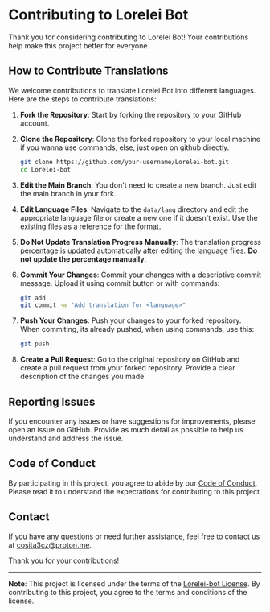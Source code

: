 # Contributing to Lorelei Bot

Thank you for considering contributing to Lorelei Bot! Your contributions help make this project better for everyone.

## How to Contribute Translations

We welcome contributions to translate Lorelei Bot into different languages. Here are the steps to contribute translations:

1. **Fork the Repository**: Start by forking the repository to your GitHub account.

2. **Clone the Repository**: Clone the forked repository to your local machine if you wanna use commands, else, just open on github directly.
    ```sh
    git clone https://github.com/your-username/Lorelei-bot.git
    cd Lorelei-bot
    ```

3. **Edit the Main Branch**: You don't need to create a new branch. Just edit the main branch in your fork.

4. **Edit Language Files**: Navigate to the `data/lang` directory and edit the appropriate language file or create a new one if it doesn't exist. Use the existing files as a reference for the format.

5. **Do Not Update Translation Progress Manually**: The translation progress percentage is updated automatically after editing the language files. **Do not update the percentage manually**.

6. **Commit Your Changes**: Commit your changes with a descriptive commit message.
   Upload it using commit button or with commands:
    ```sh
    git add .
    git commit -m "Add translation for <language>"
    ```

8. **Push Your Changes**: Push your changes to your forked repository.
   When commiting, its already pushed, when using commands, use this: 
    ```sh
    git push
    ```

10. **Create a Pull Request**: Go to the original repository on GitHub and create a pull request from your forked repository. Provide a clear description of the changes you made.

## Reporting Issues

If you encounter any issues or have suggestions for improvements, please open an issue on GitHub. Provide as much detail as possible to help us understand and address the issue.

## Code of Conduct

By participating in this project, you agree to abide by our [Code of Conduct](CODE_OF_CONDUCT.md). Please read it to understand the expectations for contributing to this project.

## Contact

If you have any questions or need further assistance, feel free to contact us at [cosita3cz@proton.me](mailto:cosita3cz@proton.me).

Thank you for your contributions!

---

**Note**: This project is licensed under the terms of the [Lorelei-bot License](LICENSE.md). By contributing to this project, you agree to the terms and conditions of the license.
